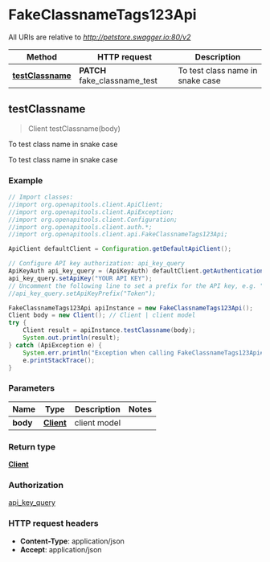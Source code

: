 # FakeClassnameTags123Api

All URIs are relative to *http://petstore.swagger.io:80/v2*

Method | HTTP request | Description
------------- | ------------- | -------------
[**testClassname**](FakeClassnameTags123Api.md#testClassname) | **PATCH** fake_classname_test | To test class name in snake case



## testClassname

> Client testClassname(body)

To test class name in snake case

To test class name in snake case

### Example

```java
// Import classes:
//import org.openapitools.client.ApiClient;
//import org.openapitools.client.ApiException;
//import org.openapitools.client.Configuration;
//import org.openapitools.client.auth.*;
//import org.openapitools.client.api.FakeClassnameTags123Api;

ApiClient defaultClient = Configuration.getDefaultApiClient();

// Configure API key authorization: api_key_query
ApiKeyAuth api_key_query = (ApiKeyAuth) defaultClient.getAuthentication("api_key_query");
api_key_query.setApiKey("YOUR API KEY");
// Uncomment the following line to set a prefix for the API key, e.g. "Token" (defaults to null)
//api_key_query.setApiKeyPrefix("Token");

FakeClassnameTags123Api apiInstance = new FakeClassnameTags123Api();
Client body = new Client(); // Client | client model
try {
    Client result = apiInstance.testClassname(body);
    System.out.println(result);
} catch (ApiException e) {
    System.err.println("Exception when calling FakeClassnameTags123Api#testClassname");
    e.printStackTrace();
}
```

### Parameters


Name | Type | Description  | Notes
------------- | ------------- | ------------- | -------------
 **body** | [**Client**](Client.md)| client model |

### Return type

[**Client**](Client.md)

### Authorization

[api_key_query](../README.md#api_key_query)

### HTTP request headers

- **Content-Type**: application/json
- **Accept**: application/json

